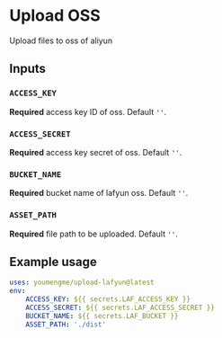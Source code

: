 # Upload OSS

Upload files to oss of aliyun

## Inputs

### `ACCESS_KEY`

**Required** access key ID of oss. Default `''`.

### `ACCESS_SECRET`

**Required** access key secret of oss. Default `''`.

### `BUCKET_NAME`

**Required** bucket name of lafyun oss. Default `''`.

### `ASSET_PATH`

**Required** file path to be uploaded. Default `''`.

## Example usage

```yaml
uses: youmengme/upload-lafyun@latest
env:
    ACCESS_KEY: ${{ secrets.LAF_ACCESS_KEY }}
    ACCESS_SECRET: ${{ secrets.LAF_ACCESS_SECRET }}
    BUCKET_NAME: ${{ secrets.LAF_BUCKET }}
    ASSET_PATH: './dist'
```